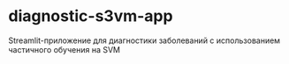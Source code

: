 # diagnostic-s3vm-app
Streamlit-приложение для диагностики заболеваний с использованием частичного обучения на SVM
